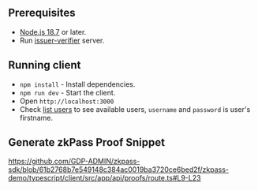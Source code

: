 ## Prerequisites

- [Node.js 18.7](https://nodejs.org/en) or later.
- Run [issuer-verifier](../issuer-verifier/README.md) server.

## Running client

- `npm install` - Install dependencies.
- `npm run dev` - Start the client.
- Open `http://localhost:3000`
- Check [list users](../issuer-verifier/public/verifier/users.json) to see available users, `username` and `password` is user's firstname.

## Generate zkPass Proof Snippet

https://github.com/GDP-ADMIN/zkpass-sdk/blob/61b2768b7e549148c384ac0019ba3720ce6bed2f/zkpass-demo/typescript/client/src/app/api/proofs/route.ts#L9-L23
